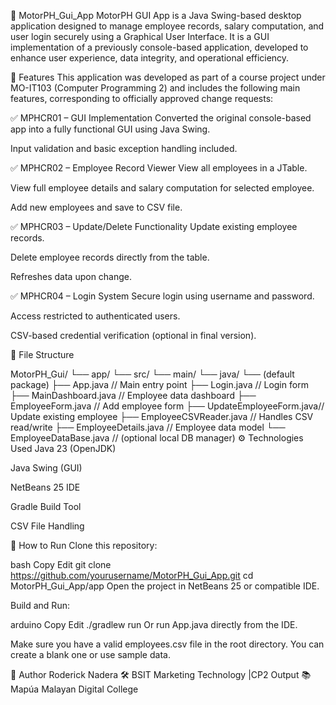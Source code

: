 🚗 MotorPH_Gui_App
MotorPH GUI App is a Java Swing-based desktop application designed to manage employee records, salary computation, and user login securely using a Graphical User Interface. It is a GUI implementation of a previously console-based application, developed to enhance user experience, data integrity, and operational efficiency.

📌 Features
This application was developed as part of a course project under MO-IT103 (Computer Programming 2) and includes the following main features, corresponding to officially approved change requests:

✅ MPHCR01 – GUI Implementation
Converted the original console-based app into a fully functional GUI using Java Swing.

Input validation and basic exception handling included.

✅ MPHCR02 – Employee Record Viewer
View all employees in a JTable.

View full employee details and salary computation for selected employee.

Add new employees and save to CSV file.

✅ MPHCR03 – Update/Delete Functionality
Update existing employee records.

Delete employee records directly from the table.

Refreshes data upon change.

✅ MPHCR04 – Login System
Secure login using username and password.

Access restricted to authenticated users.

CSV-based credential verification (optional in final version).

📂 File Structure

MotorPH_Gui/
└── app/
    └── src/
        └── main/
            └── java/
                └── (default package)
                    ├── App.java                // Main entry point
                    ├── Login.java             // Login form
                    ├── MainDashboard.java     // Employee data dashboard
                    ├── EmployeeForm.java      // Add employee form
                    ├── UpdateEmployeeForm.java// Update existing employee
                    ├── EmployeeCSVReader.java // Handles CSV read/write
                    ├── EmployeeDetails.java   // Employee data model
                    └── EmployeeDataBase.java  // (optional local DB manager)
⚙️ Technologies Used
Java 23 (OpenJDK)

Java Swing (GUI)

NetBeans 25 IDE

Gradle Build Tool

CSV File Handling

🏁 How to Run
Clone this repository:

bash
Copy
Edit
git clone https://github.com/yourusername/MotorPH_Gui_App.git
cd MotorPH_Gui_App/app
Open the project in NetBeans 25 or compatible IDE.

Build and Run:

arduino
Copy
Edit
./gradlew run
Or run App.java directly from the IDE.

Make sure you have a valid employees.csv file in the root directory. You can create a blank one or use sample data.

📌 Author
Roderick Nadera
🛠 BSIT Marketing Technology |CP2 Output
📚 Mapúa Malayan Digital College

